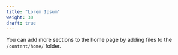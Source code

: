 ```yaml
---
title: "Lorem Ipsum"
weight: 30
draft: true
---
```


You can add more sections to the home page by adding files to the `/content/home/` folder.

